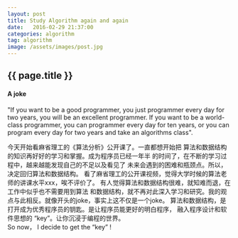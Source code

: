 ```yaml
---
layout: post
title: Study Algorithm again and again
date:   2016-02-29 21:37:00
categories: algorithm
tag: algorithm
image: /assets/images/post.jpg
---
```

<h2>{{ page.title }}</h2>

<p>
  <h4> A joke </h4>
  "If you want to be a good programmer,
  you just programmer every day for two years,
  you will be an excellent programmer.
  If you want to be a world-class programmer,
  you can programmer every day for ten years,
  or you can program every day for two years
  and take an algorithms class".
</p>

<p>
  今天开始看麻省理工的《算法分析》公开课了。一直都想开始把
  算法和数据结构的知识再好好的学习和掌握。成为程序员已经一年半
  的时间了，在不断的学习过程中，越来越能发现自己的不足以及看见了
  未来会遇到的困难和瓶颈点。所以，决定回归算法和数据结构。
  看了麻省理工的公开课视频，觉得大学时候的算法老师的讲课水平xxx，唉不评价了。
  有人觉得算法和数据结构很难，就知难而退，在工作中似乎也不需要用到算法
  和数据结构，就不再对此深入学习和研究。我的观点与此相反。就像开头的joke，事实上这不仅是一个joke。
  算法和数据结构，是打开成为优秀程序员的钥匙。是让程序员能更好的明白程序，
  融入程序设计和软件思想的 “key”。让你沉浸于编程的世界。
  <br>
  So now， I decide to get the “key” !
</p>